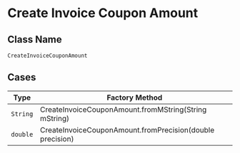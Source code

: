 
# Create Invoice Coupon Amount

## Class Name

`CreateInvoiceCouponAmount`

## Cases

| Type | Factory Method |
|  --- | --- |
| `String` | CreateInvoiceCouponAmount.fromMString(String mString) |
| `double` | CreateInvoiceCouponAmount.fromPrecision(double precision) |


